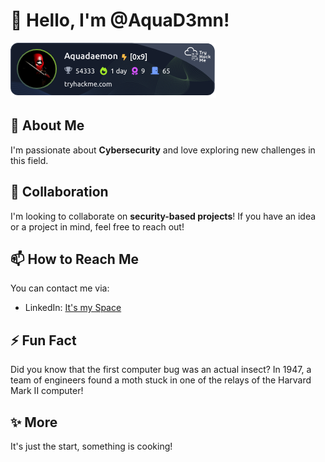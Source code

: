 <!---
- 👋 Hi, I’m @AquaD3mn
- 👀 My passion is towards CyberSec ...
- 💞️ I’m looking to collaborate on Security based Projects...
- 📫 How to reach me ...
- 😄 Pronouns: ...
- ⚡ Fun fact: ...
--->

<!---
AquaD3mn/AquaD3mn is a ✨ special ✨ repository because its `README.md` (this file) appears on your GitHub profile.
You can click the Preview link to take a look at your changes.
--->

# 👋 Hello, I'm @AquaD3mn!
![THM Profile Badge](https://github.com/AquaD3mn/AquaD3mn/blob/main/Aquadaemon.png)

## 👀 About Me
I'm passionate about **Cybersecurity** and love exploring new challenges in this field.

## 💞️ Collaboration
I'm looking to collaborate on **security-based projects**! If you have an idea or a project in mind, feel free to reach out!

## 📫 How to Reach Me
You can contact me via:

- LinkedIn: [It's my Space](https://linkedin.com/in/josy-georgi)

## ⚡ Fun Fact
Did you know that the first computer bug was an actual insect? In 1947, a team of engineers found a moth stuck in one of the relays of the Harvard Mark II computer!


## ✨ More
It's just the start, something is cooking!


<!---
AquaD3mn/AquaD3mn is a ✨ special ✨ repository because its `README.md` (this file) appears on your GitHub profile.
You can click the Preview link to take a look at your changes.
--->
